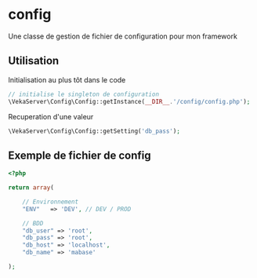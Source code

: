 # config
Une classe de gestion de fichier de configuration pour mon framework

## Utilisation

Initialisation au plus tôt dans le code
```php
// initialise le singleton de configuration
\VekaServer\Config\Config::getInstance(__DIR__.'/config/config.php');
```

Recuperation d'une valeur
```php
\VekaServer\Config\Config::getSetting('db_pass');
```

## Exemple de fichier de config
```php
<?php

return array(

    // Environnement
    "ENV"   => 'DEV', // DEV / PROD

    // BDD
    "db_user" => 'root',
    "db_pass" => 'root',
    "db_host" => 'localhost',
    "db_name" => 'mabase'

);
```


